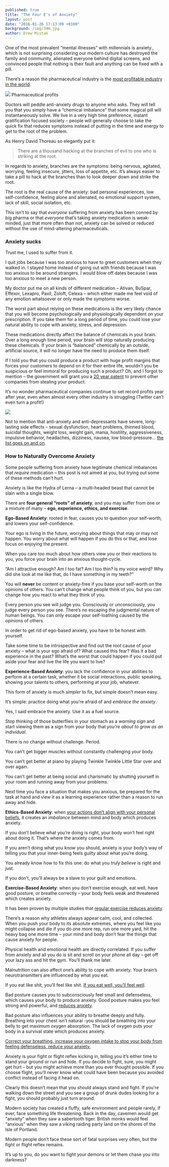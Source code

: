 ```yaml
---
published: true
title: "The Four E's of Anxiety"
layout: post
date: "2016-01-26 17:13:09 +0100"
background: /img/39H.jpg
author: Drew Mistak
---
```




One of the most prevalent “mental illnesses” with millennials is anxiety., which is not surprising considering our modern culture has destroyed the family and community, alienated everyone behind digital screens, and convinced people that nothing is their fault and anything can be fixed with a pill.

There’s a reason the pharmaceutical industry is the [most profitable industry in the world](http://www.bbc.com/news/business-28212223).

![](http://i0.wp.com/ichef-1.bbci.co.uk/news/624/media/images/78427000/gif/_78427037_pharmaceutical_profits_624.gif?w=1260)
Pharmaceutical profits

Doctors will peddle anti-anxiety drugs to anyone who asks. They will tell you that you simply have a “chemical imbalance” that some magical pill will instantaneously solve. We live in a very high time preference, instant gratification focused society – people will generally choose to take the quick fix that reduces symptoms instead of putting in the time and energy to get to the root of the problem.

As Henry David Thoreau so elegantly put it:

> There are a thousand hacking at the branches of evil to one who is striking at the root.

In regards to anxiety, branches are the symptoms: being nervous, agitated, worrying, feeling insecure, jitters, loss of appetite, etc. It’s always easier to take a pill to hack at the branches than to look deeper down and strike the root.

The root is the real cause of the anxiety: bad personal experiences, low self-confidence, feeling alone and alienated, no emotional support system, lack of skill, social isolation, etc.

This isn’t to say that _everyone_ suffering from anxiety has been conned by big pharma or that _everyone_ that’s taking anxiety medication is weak-minded, just that more often than not, anxiety can be solved or reduced without the use of mind-altering pharmaceuticals.

### Anxiety sucks

Trust me, I used to suffer from it.

I quit jobs because I was too anxious to have to greet customers when they walked in. I stayed home instead of going out with friends because I was too anxious to be around strangers. I would blow off dates because I was too anxious to meet a new person.

My doctor put me on all kinds of different medication – Ativan, BuSpar, Effexor, Lexapro, Paxil, Zoloft, Celexa – which either made me feel void of any emotion whatsoever or only made the symptoms worse.

The worst part about relying on these medications is the very likely chance that you will become psychologically and physiologically dependent on your prescription. If you take them for a long period of time, you could lose your natural ability to cope with anxiety, stress, and depression.

These medications directly affect the balance of chemicals in your brain. Over a long enough time period, your brain will stop naturally producing these chemicals. If your brain is “balanced” chemically by an outside, artificial source, it will no longer have the need to produce them itself.

If I told you that you could produce a product with huge profit margins that forces your customers to depend on it for their entire life, wouldn’t you be suspicious or feel immoral for producing such a product? Oh, and I forgot to mention – the government will grant you a [20 year patent](http://www.fda.gov/Drugs/DevelopmentApprovalProcess/ucm079031.htm) to prevent other companies from stealing your product.

It’s no wonder pharmaceutical companies continue to set record profits year after year, even when almost every other industry is struggling (Twitter can’t even turn a profit!)

![](http://i2.wp.com/usaction.org/wp-content/blogs.dir/4/wp-content/uploads/2013/04/drug-co-earnings1.jpg?w=1260)

Not to mention that anti-anxiety and anti-depressants have severe, long-lasting side effects – sexual dysfunction, heart problems, thinned blood, suicidal thoughts, weight loss, weight gain, mania, hostility, aggressiveness, impulsive behavior, headaches, dizziness, nausea, low blood-pressure... [the list goes on and on](http://www.helpguide.org/articles/anxiety/anxiety-medication.htm).

### How to Naturally Overcome Anxiety

Some people suffering from anxiety have legitimate chemical imbalances that _require_ medication – this post is not aimed at you, but trying out some of these methods can’t hurt.

Anxiety is like the Hydra of Lerna – a multi-headed beast that cannot be slain with a single blow.

There are **four general “roots” of anxiety**, and you may suffer from one or a mixture of many – **ego, experience, ethics, and exercise**.

**Ego-Based Anxiety**: rooted in fear, causes you to question your self-worth, and lowers your self-confidence.

Your ego is living in the future, worrying about things that may or may not happen. You worry about what will happen if you do this or that, and lose focus on enjoying the present.

When you care too much about how others view you or their reactions to you, you force your brain into an anxious thought-cycle.

“Am I attractive enough? Am I too fat? Am I too thin? Is my voice weird? Why did she look at me like that, do I have something in my teeth?”

You will **never** be content or anxiety-free if you base your self-worth on the opinions of others. You can’t change what people think of you, but you can change how you react to what they think of you.

Every person you see will  judge you. Consciously or unconsciously, you judge every person you see. There’s no escaping the judgmental nature of human beings. You can only escape your self-loathing caused by the opinions of others.

In order to get rid of ego-based anxiety, you have to be honest with yourself.

Take some time to be introspective and find out the root cause of your anxiety – what is your ego afraid of? What caused this fear? Was it a bad experience in the past? What’s the worst that could happen if you could put aside your fear and live the life you want to live?

**Experience-Based Anxiety**: you lack the confidence in your abilities to perform at a certain task, whether it be social interactions, public speaking, showing your talents to others, performing at your job, whatever.

This form of anxiety is much _simpler_ to fix, but simple doesn’t mean easy.

It’s simple: practice doing what you’re afraid of and _embrace the anxiety_.

Yes, I said embrace the anxiety. Use it as a fuel source.

Stop thinking of those butterflies in your stomach as a _warning sign_ and start viewing them as a sign from your body that _you’re about to grow as an individual_.

There is no change without challenge. Period.

You can’t get bigger muscles without constantly challenging your body.

You can’t get better at piano by playing Twinkle Twinkle Little Star over and over again.

You can’t get better at being social and charismatic by shutting yourself in your room and running away from your problems.

Next time you face a situation that makes you anxious, be prepared for the task at hand and view it as a learning experience rather than a reason to run away and hide.

**Ethics-Based Anxiety**: when [your actions don’t align with your personal beliefs](http://www.fromruins.com/on-moral-ambivalence/), it creates an _imbalance_ between mind and body which produces anxiety.

If you don’t believe what you’re doing is right, your body won’t feel right about doing it. That’s where the anxiety comes from.

If you aren’t doing what you know you should, anxiety is your body’s way of telling you that your inner-being feels guilty about what you’re doing.

You already know how to fix this one: do what you _truly believe_ is right and just.

If you don’t, you’ll always be a slave to your guilt and emotions.

**Exercise-Based Anxiety**:  when you don’t exercise enough, eat well, have good posture, or breathe correctly – your body feels weak and threatened which creates anxiety.

It has been proven by multiple studies that [regular exercise reduces anxiety](http://www.adaa.org/living-with-anxiety/managing-anxiety/exercise-stress-and-anxiety).

There’s a reason why athletes always appear calm, cool, and collected. When you push your body to its absolute extremes, where you feel like you might collapse and die if you do one more rep, run one more yard, hit the heavy bag one more time – your mind and body don’t fear the things that cause anxiety for people.

Physical health and emotional health are directly correlated. If you suffer from anxiety and all you do is sit and scroll on your phone all day – get off your lazy ass and hit the gym. You’ll thank me later.

Malnutrition can also affect one’s ability to cope with anxiety. Your brain’s neurotransmitters are influenced by what you eat.

If you eat like shit, you’ll feel like shit. [If you eat well, you’ll feel well](http://draxe.com/how-to-fight-depression-and-anxiety-with-nutrition/).

Bad posture causes you to subconsciously feel small and defenseless, which causes your body to produce anxiety. Good posture makes you feel strong and powerful, and [reduces anxiety](http://www.healthcentral.com/anxiety/c/4182/152080/posture-anxiety/).

Bad posture also influences your ability to breathe deeply and fully. Breathing into your chest isn’t natural -you should be breathing into your belly to get maximum oxygen absorption. The lack of oxygen puts your body in a survival state which produces anxiety.

[Correct your breathing, increase your oxygen intake to stop your body from feeling defenseless, reduce your anxiety.](http://www.breathing.com/articles/anxiety.htm)

Anxiety is your fight or flight reflex kicking in, telling you it’s either time to stand your ground or run and hide. If you decide to fight, sure, you might get hurt – but you might achieve more than you ever thought possible. If you choose flight, you’ll never know what could have been because you avoided conflict instead of facing it head on.

Clearly this doesn’t mean that you should always stand and fight. If you’re walking down the street and you see a group of drunk dudes looking for a fight, you should probably just turn around.

Modern society has created a fluffy, safe environment and people rarely, if ever, face something life threatening. Back in the day, cavemen would get “anxiety” when they saw a sabertooth tiger. British monks would feel “anxious” when they saw a viking raiding party land on the shores of the Isle of Portland.

Modern people don’t face these sort of fatal surprises very often, but the fight or flight reflex remains.

It’s up to you, do you want to fight your demons or let them chase you into darkness?
